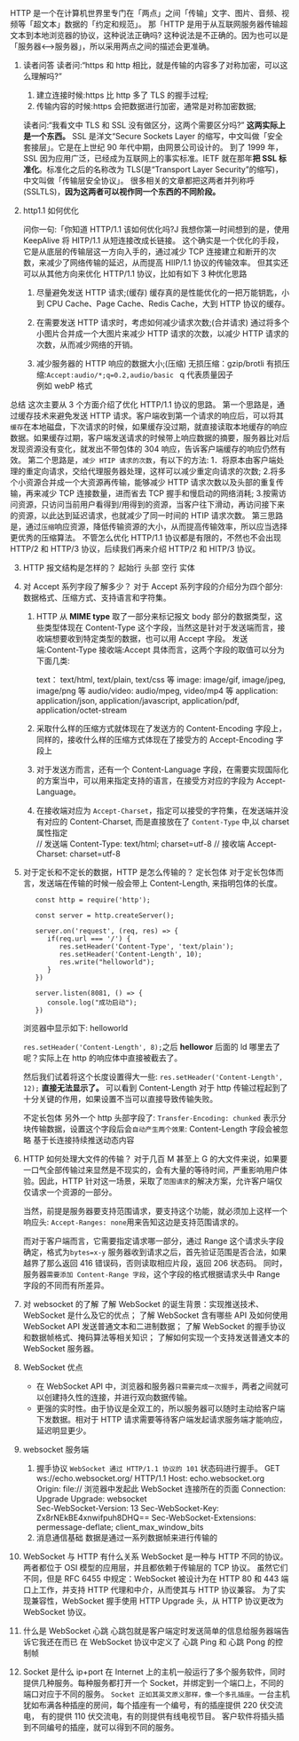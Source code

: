 HTTP 是一个在计算机世界里专门在「两点」之间「传输」文字、图片、音频、视频等「超文本」数据的「约定和规范」。
那「HTTP 是用于从互联网服务器传输超文本到本地浏览器的协议，这种说法正确吗?
这种说法是不正确的。因为也可以是「服务器<-->服务器」，所以采用两点之间的描述会更准确。

1. 读者问答
   读者问:“https 和 http 相比，就是传输的内容多了对称加密，可以这么理解吗?”

   1. 建立连接时候:https 比 http 多了 TLS 的握手过程;
   2. 传输内容的时候:https 会把数据进行加密，通常是对称加密数据;

   读者问:“我看文中 TLS 和 SSL 没有做区分，这两个需要区分吗?”
   **这两实际上是一个东西。**
   SSL 是洋文“Secure Sockets Layer 的缩写，中文叫做「安全套接层」。它是在上世纪 90 年代中期，由网景公司设计的。
   到了 1999 年，SSL 因为应用广泛，已经成为互联网上的事实标准。IETF 就在那年**把 SSL 标准化**。标准化之后的名称改为 TLS(是“Transport Layer Security”的缩写)，中文叫做「传输层安全协议」。
   很多相关的文章都把这两者并列称呼(SSLTLS)，**因为这两者可以视作同一个东西的不同阶段。**

2. http1.1 如何优化

   问你一句:「你知道 HTTP/1.1 该如何优化吗?J
   我想你第一时间想到的是，使用 KeepAlive 将 HITP/1.1 从短连接改成长链接。
   这个确实是一个优化的手段，它是从底层的传输层这一方向入手的，通过减少 TCP 连接建立和断开的次数，来减少了网络传输的延迟，从而提高 HIIP/1.1 协议的传输效率。
   但其实还可以从其他方向来优化 HTTP/1.1 协议，比如有如下 3 种优化思路

   1. 尽量避免发送 HTTP 请求;(缓存)
      缓存真的是性能优化的一把万能钥匙，小到 CPU Cache、Page Cache、Redis Cache，大到 HTTP 协议的缓存。

   2. 在需要发送 HTTP 请求时，考虑如何减少请求次数;(合并请求)
      通过将多个小图片合并成一个大图片来减少 HTTP 请求的次数，以减少 HTTP 请求的次数，从而减少网络的开销。

   3. 减少服务器的 HTTP 响应的数据大小;(压缩)
      无损压缩：gzip/brotli
      有损压缩:`Accept:audio/*;q=0.2,audio/basic `
      q 代表质量因子  
      例如 webP 格式

总结
这次主要从 3 个方面介绍了优化 HTTP/1.1 协议的思路。
第一个思路是，通过缓存技术来避免发送 HTTP 请求。客户端收到第一个请求的响应后，可以将其`缓存`在本地磁盘，下次请求的时候，如果缓存没过期，就直接读取本地缓存的响应数据。如果缓存过期，客户端发送请求的时候带上响应数据的摘要，服务器比对后发现资源没有变化，就发出不带包体的 304 响应，告诉客户端缓存的响应仍然有效。
第二个思路是，`减少 HTIP 请求的次数`，有以下的方法:
1．将原本由客户端处理的重定向请求，交给代理服务器处理，这样可以减少重定向请求的次数; 2.将多个小资源合并成一个大资源再传输，能够减少 HTTP 请求次数以及头部的重复传输，再来减少 TCP 连接数量，进而省去 TCP 握手和慢启动的网络消耗; 3.按需访问资源，只访问当前用户看得到/用得到的资源，当客户往下滑动，再访问接下来的资源，以此达到延迟请求，也就减少了同一时间的 HTIP 请求次数。
第三思路是，通过`压缩`响应资源，降低传输资源的大小，从而提高传输效率，所以应当选择更优秀的压缩算法。
不管怎么优化 HTTP/1.1 协议都是有限的，不然也不会出现 HTTP/2 和 HTTP/3 协议，后续我们再来介绍 HTTP/2 和 HITP/3 协议。

3. HTTP 报文结构是怎样的？
   起始行
   头部
   空行
   实体
4. 对 Accept 系列字段了解多少？
   对于 Accept 系列字段的介绍分为四个部分: 数据格式、压缩方式、支持语言和字符集。

   1. HTTP 从 **MIME type** 取了一部分来标记报文 body 部分的数据类型，这些类型体现在 Content-Type 这个字段，当然这是针对于发送端而言，接收端想要收到特定类型的数据，也可以用 Accept 字段。
      发送端:Content-Type
      接收端:Accept
      具体而言，这两个字段的取值可以分为下面几类:

      text： text/html, text/plain, text/css 等
      image: image/gif, image/jpeg, image/png 等
      audio/video: audio/mpeg, video/mp4 等
      application: application/json, application/javascript, application/pdf, application/octet-stream

   2. 采取什么样的压缩方式就体现在了发送方的 Content-Encoding 字段上， 同样的，接收什么样的压缩方式体现在了接受方的 Accept-Encoding 字段上
   3. 对于发送方而言，还有一个 Content-Language 字段，在需要实现国际化的方案当中，可以用来指定支持的语言，在接受方对应的字段为 Accept-Language。
   4. 在接收端对应为 `Accept-Charset`，指定可以接受的字符集，在发送端并没有对应的 Content-Charset, 而是直接放在了 `Content-Type` 中,以 charset 属性指定  
      // 发送端
      Content-Type: text/html; charset=utf-8
      // 接收端
      Accept-Charset: charset=utf-8

5. 对于定长和不定长的数据，HTTP 是怎么传输的？
   定长包体
   对于定长包体而言，发送端在传输的时候一般会带上 Content-Length, 来指明包体的长度。

   ```JS
      const http = require('http');

      const server = http.createServer();

      server.on('request', (req, res) => {
         if(req.url === '/') {
            res.setHeader('Content-Type', 'text/plain');
            res.setHeader('Content-Length', 10);
            res.write("helloworld");
         }
      })

      server.listen(8081, () => {
         console.log("成功启动");
      })

   ```

   浏览器中显示如下:
   helloworld

   `res.setHeader('Content-Length', 8);`之后
   **hellowor**
   后面的 ld 哪里去了呢？实际上在 http 的响应体中直接被截去了。

   然后我们试着将这个长度设置得大一些:
   `res.setHeader('Content-Length', 12);`
   **直接无法显示了。**
   可以看到 Content-Length 对于 http 传输过程起到了十分关键的作用，如果设置不当可以直接导致传输失败。

   不定长包体
   另外一个 http 头部字段了:
   `Transfer-Encoding: chunked`
   表示分块传输数据，设置这个字段后会`自动产生两个效果`:
   Content-Length 字段会被忽略
   基于长连接持续推送动态内容

6. HTTP 如何处理大文件的传输？
   对于几百 M 甚至上 G 的大文件来说，如果要一口气全部传输过来显然是不现实的，会有大量的等待时间，严重影响用户体验。因此，HTTP 针对这一场景，采取了`范围请求`的解决方案，允许客户端仅仅请求一个资源的一部分。

   当然，前提是服务器要支持范围请求，要支持这个功能，就必须加上这样一个响应头:
   `Accept-Ranges: none`用来告知这边是支持范围请求的。

   而对于客户端而言，它需要指定请求哪一部分，通过 Range 这个请求头字段确定，格式为`bytes=x-y`
   服务器收到请求之后，首先验证范围是否合法，如果越界了那么返回 416 错误码，否则读取相应片段，返回 206 状态码。
   同时，服务器`需要添加 Content-Range 字段`，这个字段的格式根据请求头中 Range 字段的不同而有所差异。

7. 对 websocket 的了解
   了解 WebSocket 的诞生背景：实现推送技术、WebSocket 是什么及它的优点；
   了解 WebSocket 含有哪些 API 及如何使用 WebSocket API 发送普通文本和二进制数据；
   了解 WebSocket 的握手协议和数据帧格式、掩码算法等相关知识；
   了解如何实现一个支持发送普通文本的 WebSocket 服务器。

8. WebSocket 优点
   - 在 WebSocket API 中，浏览器和服务器`只需要完成一次握手`，两者之间就可以创建持久性的连接，并进行双向数据传输。
   - 更强的实时性。由于协议是全双工的，所以服务器可以随时主动给客户端下发数据。相对于 HTTP 请求需要等待客户端发起请求服务端才能响应，延迟明显更少。
9. websocket 服务端
   1. 握手协议
      `WebSocket 通过 HTTP/1.1 协议的 101` 状态码进行握手。
      GET ws://echo.websocket.org/ HTTP/1.1
      Host: echo.websocket.org
      Origin: file:// 浏览器中发起此 WebSocket 连接所在的页面
      Connection: Upgrade
      Upgrade: websocket  
      Sec-WebSocket-Version: 13
      Sec-WebSocket-Key: Zx8rNEkBE4xnwifpuh8DHQ==
      Sec-WebSocket-Extensions: permessage-deflate; client_max_window_bits
   2. 消息通信基础
      数据是通过一系列数据帧来进行传输的
10. WebSocket 与 HTTP 有什么关系
    WebSocket 是一种与 HTTP 不同的协议。两者都位于 OSI 模型的应用层，并且都依赖于传输层的 TCP 协议。 虽然它们不同，但是 RFC 6455 中规定：WebSocket 被设计为在 HTTP 80 和 443 端口上工作，并支持 HTTP 代理和中介，从而使其与 HTTP 协议兼容。 为了实现兼容性，WebSocket 握手使用 HTTP Upgrade 头，从 HTTP 协议更改为 WebSocket 协议。
11. 什么是 WebSocket 心跳
    心跳包就是客户端定时发送简单的信息给服务器端告诉它我还在而已
    在 WebSocket 协议中定义了 心跳 Ping 和 心跳 Pong 的控制帧
12. Socket 是什么
    ip+port
    在 Internet 上的主机一般运行了多个服务软件，同时提供几种服务。每种服务都打开一个 Socket，并绑定到一个端口上，不同的端口对应于不同的服务。
    `Socket 正如其英文原义那样，像一个多孔插座`。一台主机犹如布满各种插座的房间，每个插座有一个编号，有的插座提供 220 伏交流电， 有的提供 110 伏交流电，有的则提供有线电视节目。 客户软件将插头插到不同编号的插座，就可以得到不同的服务。
